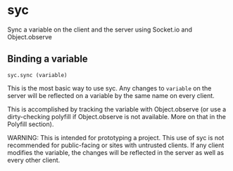 syc
===

Sync a variable on the client and the server using Socket.io and Object.observe


## Binding a variable

`syc.sync (variable)`

This is the most basic way to use syc. Any changes to `variable` on the server will be reflected on a variable by the same name on every client.

This is accomplished by tracking the variable with Object.observe (or use a dirty-checking polyfill if Object.observe is not available. More on that in the Polyfill section).

WARNING: This is intended for prototyping a project. This use of syc is not recommended for public-facing or sites with untrusted clients. If any client modifies the variable, the changes will be reflected in the server as well as every other client.
